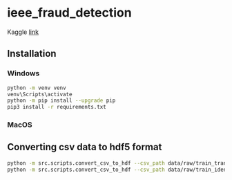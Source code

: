# ieee_fraud_detection

Kaggle [link](https://www.kaggle.com/c/ieee-fraud-detection/overview)


## Installation

### Windows

```bash
python -m venv venv
venv\Scripts\activate
python -m pip install --upgrade pip
pip3 install -r requirements.txt
```

### MacOS


## Converting csv data to hdf5 format

```bash
python -m src.scripts.convert_csv_to_hdf --csv_path data/raw/train_transaction.csv --hdf_path data/interim/train_transaction.h5 --data transaction
python -m src.scripts.convert_csv_to_hdf --csv_path data/raw/train_identity.csv --hdf_path data/interim/train_identity.h5 --data identity
```
